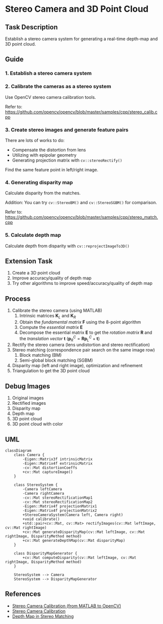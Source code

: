 # Stereo Camera and 3D Point Cloud

## Task Description
Establish a stereo camera system for generating a real-time depth-map and 3D point cloud.

## Guide
### 1. Establish a stereo camera system
### 2. Calibrate the cameras as a stereo system
Use OpenCV stereo camera calibration tools.

Refer to: https://github.com/opencv/opencv/blob/master/samples/cpp/stereo_calib.cpp

### 3. Create stereo images and generate feature pairs
There are lots of works to do:

- Compensate the distortion from lens
- Utilizing with epipolar geometry
- Generating projection matrix with `cv::stereoRectify()`

Find the same feature point in left/right image.

### 4. Generating disparity map
Calculate disparity from the matches.

Addition: You can try `cv::StereoBM()` and `cv::StereoSGBM()` for comparison.

Refer to: https://github.com/opencv/opencv/blob/master/samples/cpp/stereo_match.cpp

### 5. Calculate depth map
Calculate depth from disparity with `cv::reprojectImageTo3D()`

## Extension Task
1. Create a 3D point cloud
2. Improve accuracy/quality of depth map
3. Try other algorithms to improve speed/accuracy/quality of depth map

## Process
1. Calibrate the stereo camera (using MATLAB)
   1. Intrinsic matrices $\mathbf{K}_L$ and $\mathbf{K}_R$
   2. Obtain the *fundamental matrix* $\mathbf{F}$ using the 8-point algorithm
   3. Compute the *essential matrix* $\mathbf{E}$
   4. Decompose the essential matrix $\mathbf{E}$ to get the *rotation matrix* $\mathbf{R}$ and the *translation vector* $\mathbf{t}$ ($\mathbf{p}_R^C = \mathbf{R}\mathbf{p}_L^C+\mathbf{t}$)
2. Rectify the stereo camera (lens undistortion and stereo rectification)
3. Stereo matching (correspondence pair search on the same image row)
   1. Block matching (BM)
   2. Semi-global block matching (SGBM)
4.  Disparity map (left and right image), optimization and refinement
5.  Triangulation to get the 3D point cloud

## Debug Images
1. Original images
2. Rectified images
3. Disparity map
4. Depth map
5. 3D point cloud
6. 3D point cloud with color

## UML
```mermaid
classDiagram
    class Camera {
        -Eigen::Matrix3f intrinsicMatrix
        -Eigen::Matrix4f extrinsicMatrix
        -cv::Mat distortionCoeffs
        +cv::Mat captureImage()
    }

    class StereoSystem {
        -Camera leftCamera
        -Camera rightCamera
        -cv::Mat stereoRectificationMap1
        -cv::Mat stereoRectificationMap2
        -Eigen::Matrix4f projectionMatrix1
        -Eigen::Matrix4f projectionMatrix2
        +StereoCameraSystem(Camera left, Camera right)
        +void calibrate()
        +std::pair<cv::Mat, cv::Mat> rectifyImages(cv::Mat leftImage, cv::Mat rightImage)
        +cv::Mat generateDisparityMap(cv::Mat leftImage, cv::Mat rightImage, DisparityMethod method)
        +cv::Mat generateDepthMap(cv::Mat disparityMap)
    }

    class DisparityMapGenerator {
        +cv::Mat computeDisparity(cv::Mat leftImage, cv::Mat rightImage, DisparityMethod method)
    }

    StereoSystem --> Camera
    StereoSystem --> DisparityMapGenerator
```

## References
- [Stereo Camera Calibration (from MATLAB to OpenCV)](https://zhuanlan.zhihu.com/p/153329285)
- [Stereo Camera Calibration](https://www.cnblogs.com/champrin/p/17034043.html)
- [Depth Map in Stereo Matching](https://www.cnblogs.com/riddick/p/8486223.html)
